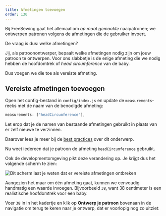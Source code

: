 ```yaml
---
title: Afmetingen toevoegen
order: 130
---
```


Bij FreeSewing gaat het allemaal om *op maat gemaakte* naaipatronen; we ontwerpen patronen volgens de afmetingen die de gebruiker invoert.

De vraag is dus: welke afmetingen?

Jij, als patroonontwerper, bepaalt welke afmetingen nodig zijn om jouw patroon te ontwerpen. Voor ons slabbetje is de enige afmeting die we nodig hebben de hoofdomtrek of *head circumference* van de baby.

Dus voegen we die toe als vereiste afmeting.

## Vereiste afmetingen toevoegen

Open het config-bestand in `config/index.js` en update de `measurements`-reeks met de naam van de benodigde afmeting:

```js
measurements: ["headCircumference"],
```

<Tip>

Let erop dat je de namen van bestaande afmetingen gebruikt in plaats van er zelf nieuwe te verzinnen.

Daarover lees je meer bij de [best practices](/do/names#re-use-measurements) over dit onderwerp.

</Tip>

Nu weet iedereen dat je patroon de afmeting `headCircumference` gebruikt.

Ook de developmentomgeving pikt deze verandering op. Je krijgt dus het volgende scherm te zien:

![Dit scherm laat je weten dat er vereiste afmetingen ontbreken](./required-measurements.png)

Aangezien het maar om één afmeting gaat, kunnen we eenvoudig handmatig een waarde invoegen. Bijvoorbeeld `38`, want 38 centimeter is een realistische hoofdomtrek voor een baby.

Voer `38` in in het kadertje en klik op **Ontwerp je patroon** bovenaan in de navigatie om terug te keren naar je ontwerp, dat er voorlopig nog zo uitziet:

<Example pattern="tutorial" part="step1" caption="Nothing has changed, yet" />